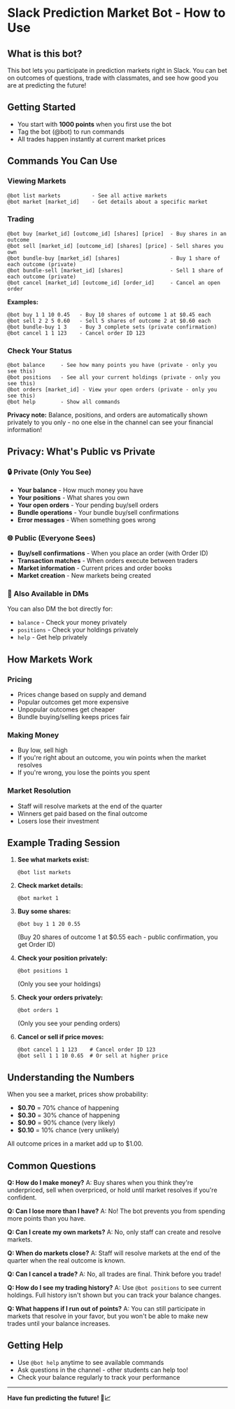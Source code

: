 # Slack Prediction Market Bot - How to Use

## What is this bot?
This bot lets you participate in prediction markets right in Slack. You can bet on outcomes of questions, trade with classmates, and see how good you are at predicting the future!

## Getting Started
- You start with **1000 points** when you first use the bot
- Tag the bot (@bot) to run commands
- All trades happen instantly at current market prices

## Commands You Can Use

### Viewing Markets
```
@bot list markets          - See all active markets
@bot market [market_id]    - Get details about a specific market
```

### Trading
```
@bot buy [market_id] [outcome_id] [shares] [price]  - Buy shares in an outcome
@bot sell [market_id] [outcome_id] [shares] [price] - Sell shares you own
@bot bundle-buy [market_id] [shares]                - Buy 1 share of each outcome (private)
@bot bundle-sell [market_id] [shares]               - Sell 1 share of each outcome (private)
@bot cancel [market_id] [outcome_id] [order_id]     - Cancel an open order
```

**Examples:**
```
@bot buy 1 1 10 0.45   - Buy 10 shares of outcome 1 at $0.45 each
@bot sell 2 2 5 0.60   - Sell 5 shares of outcome 2 at $0.60 each
@bot bundle-buy 1 3    - Buy 3 complete sets (private confirmation)
@bot cancel 1 1 123    - Cancel order ID 123
```

### Check Your Status
```
@bot balance     - See how many points you have (private - only you see this)
@bot positions   - See all your current holdings (private - only you see this)
@bot orders [market_id] - View your open orders (private - only you see this)
@bot help        - Show all commands
```

**Privacy note:** Balance, positions, and orders are automatically shown privately to you only - no one else in the channel can see your financial information!

## Privacy: What's Public vs Private

### 🔒 Private (Only You See)
- **Your balance** - How much money you have
- **Your positions** - What shares you own
- **Your open orders** - Your pending buy/sell orders
- **Bundle operations** - Your bundle buy/sell confirmations
- **Error messages** - When something goes wrong

### 🌐 Public (Everyone Sees)
- **Buy/sell confirmations** - When you place an order (with Order ID)
- **Transaction matches** - When orders execute between traders
- **Market information** - Current prices and order books
- **Market creation** - New markets being created

### 💬 Also Available in DMs
You can also DM the bot directly for:
- `balance` - Check your money privately
- `positions` - Check your holdings privately  
- `help` - Get help privately

## How Markets Work

### Pricing
- Prices change based on supply and demand
- Popular outcomes get more expensive
- Unpopular outcomes get cheaper
- Bundle buying/selling keeps prices fair

### Making Money
- Buy low, sell high
- If you're right about an outcome, you win points when the market resolves
- If you're wrong, you lose the points you spent

### Market Resolution
- Staff will resolve markets at the end of the quarter
- Winners get paid based on the final outcome
- Losers lose their investment

## Example Trading Session

1. **See what markets exist:**
   ```
   @bot list markets
   ```

2. **Check market details:**
   ```
   @bot market 1
   ```

3. **Buy some shares:**
   ```
   @bot buy 1 1 20 0.55
   ```
   (Buy 20 shares of outcome 1 at $0.55 each - public confirmation, you get Order ID)

4. **Check your position privately:**
   ```
   @bot positions 1
   ```
   (Only you see your holdings)

5. **Check your orders privately:**
   ```
   @bot orders 1
   ```
   (Only you see your pending orders)

6. **Cancel or sell if price moves:**
   ```
   @bot cancel 1 1 123    # Cancel order ID 123
   @bot sell 1 1 10 0.65  # Or sell at higher price
   ```

## Understanding the Numbers

When you see a market, prices show probability:
- **$0.70** = 70% chance of happening
- **$0.30** = 30% chance of happening  
- **$0.90** = 90% chance (very likely)
- **$0.10** = 10% chance (very unlikely)

All outcome prices in a market add up to $1.00.

## Common Questions

**Q: How do I make money?**
A: Buy shares when you think they're underpriced, sell when overpriced, or hold until market resolves if you're confident.

**Q: Can I lose more than I have?**
A: No! The bot prevents you from spending more points than you have.

**Q: Can I create my own markets?**
A: No, only staff can create and resolve markets.

**Q: When do markets close?**
A: Staff will resolve markets at the end of the quarter when the real outcome is known.

**Q: Can I cancel a trade?**
A: No, all trades are final. Think before you trade!

**Q: How do I see my trading history?**
A: Use `@bot positions` to see current holdings. Full history isn't shown but you can track your balance changes.

**Q: What happens if I run out of points?**
A: You can still participate in markets that resolve in your favor, but you won't be able to make new trades until your balance increases.

## Getting Help

- Use `@bot help` anytime to see available commands
- Ask questions in the channel - other students can help too!
- Check your balance regularly to track your performance

---

**Have fun predicting the future! 🔮📈**